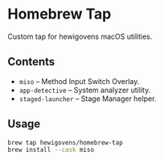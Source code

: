 # Homebrew Tap

Custom tap for hewigovens macOS utilities.

## Contents
- `miso` – Method Input Switch Overlay.
- `app-detective` – System analyzer utility.
- `staged-launcher` – Stage Manager helper.

## Usage
```bash
brew tap hewigovens/homebrew-tap
brew install --cask miso
```
